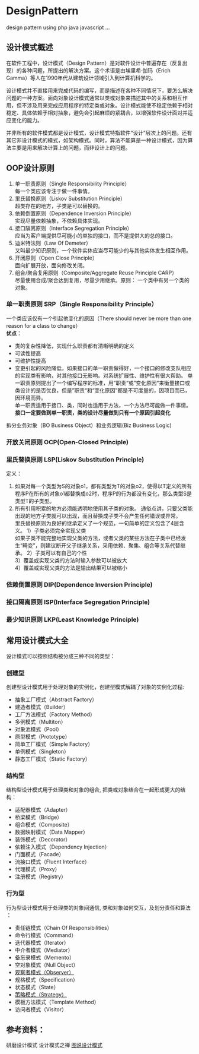 # DesignPattern
design pattern using php java javascript ...

## 设计模式概述
在软件工程中，设计模式（Design Pattern）是对软件设计中普遍存在（反复出现）的各种问题，所提出的解决方案。这个术语是由埃里希·伽玛（Erich Gamma）等人在1990年代从建筑设计领域引入到计算机科学的。

设计模式并不直接用来完成代码的编写，而是描述在各种不同情况下，要怎么解决问题的一种方案。面向对象设计模式通常以类或对象来描述其中的关系和相互作用，但不涉及用来完成应用程序的特定类或对象。设计模式能使不稳定依赖于相对稳定、具体依赖于相对抽象，避免会引起麻烦的紧耦合，以增强软件设计面对并适应变化的能力。

并非所有的软件模式都是设计模式，设计模式特指软件“设计”层次上的问题。还有其它非设计模式的模式，如架构模式。同时，算法不能算是一种设计模式，因为算法主要是用来解决计算上的问题，而非设计上的问题。

## OOP设计原则

1. 单一职责原则（Single Responsibility Principle）   
每一个类应该专注于做一件事情。
2. 里氏替换原则（Liskov Substitution Principle）   
超类存在的地方，子类是可以替换的。
3. 依赖倒置原则（Dependence Inversion Principle）  
实现尽量依赖抽象，不依赖具体实现。
4. 接口隔离原则（Interface Segregation Principle）  
应当为客户端提供尽可能小的单独的接口，而不是提供大的总的接口。
5. 迪米特法则（Law Of Demeter）  
又叫最少知识原则，一个软件实体应当尽可能少的与其他实体发生相互作用。
6. 开闭原则（Open Close Principle）   
面向扩展开放，面向修改关闭。
7. 组合/聚合复用原则（Composite/Aggregate Reuse Principle CARP）  
尽量使用合成/聚合达到复用，尽量少用继承。原则： 一个类中有另一个类的对象。

### 单一职责原则 SRP（Single Responsibility Principle）
一个类应该仅有一个引起他变化的原因（There should never be more than one reason for a class to change）  
**优点**：
- 类的复杂性降低，实现什么职责都有清晰明确的定义
- 可读性提高
- 可维护性提高
- 变更引起的风险降低，如果接口的单一职责做得好，一个接口的修改支队相应的实现类有影响，对其他接口无影响。对系统扩展性、维护性有很大帮助。
单一职责原则提出了一个编写程序的标准，用”职责“或”变化原因“来衡量接口或类设计的是否优良，但是”职责“和“变化原因”都是不可度量的，因项目而已，因环境而异。  
单一职责适用于接口、类，同时也适用于方法，一个方法尽可能做一件事情。  
**接口一定要做到单一职责，类的设计尽量做到只有一个原因引起变化**  

拆分业务对象（BO Business Object）和业务逻辑(Biz Business Logic)

### 开放关闭原则 OCP(Open-Closed Principle)

### 里氏替换原则 LSP(Liskov Substitution Principle)
定义：  
1. 如果对每一个类型为S的对象o1，都有类型为T的对象o2，使得以T定义的所有程序P在所有的对象o1都替换成o2时，程序P的行为都没有变化，那么类型S是类型T的子类型。
2. 所有引用积累的地方必须能透明地使用其子类的对象。
通俗点讲，只要父类能出现的地方子类就可以出现，而且替换成子类不会产生任何错误或异常。  
里氏替换原则为良好的继承定义了一个规范，一句简单的定义包含了4层含义。
1）子类必须完全实现父类  
如果子类不能完整地实现父类的方法，或者父类的某些方法在子类中已经发生“畸变”，则建议断开父子继承关系，采用依赖、聚集、组合等关系代替继承。
2）子类可以有自己的个性  
3）覆盖或实现父类的方法时输入参数可以被放大  
4）覆盖或实现父类的方法是输出结果可以被缩小  

### 依赖倒置原则 DIP(Dependence Inversion Principle)

### 接口隔离原则 ISP(Interface Segregation Principle)

### 最少知识原则 LKP(Least Knowledge Principle)

## 常用设计模式大全
设计模式可以按照结构被分成三种不同的类型：

### 创建型
创建型设计模式用于处理对象的实例化，创建型模式解耦了对象的实例化过程:

- 抽象工厂模式（Abstract Factory）
- 建造者模式（Builder）
- 工厂方法模式（Factory Method）
- 多例模式（Multiton）
- 对象池模式（Pool）
- 原型模式（Prototype）
- 简单工厂模式（Simple Factory）
- 单例模式（Singleton）
- 静态工厂模式（Static Factory）

### 结构型

结构型设计模式用于处理类和对象的组合, 把类或对象结合在一起形成更大的结构：

- 适配器模式（Adapter）
- 桥梁模式（Bridge）
- 组合模式（Composite）
- 数据映射模式（Data Mapper）
- 装饰模式（Decorator）
- 依赖注入模式（Dependency Injection）
- 门面模式（Facade）
- 流接口模式（Fluent Interface）
- 代理模式（Proxy）
- 注册模式（Registry）

### 行为型

行为型设计模式用于处理类的对象间通信, 类和对象如何交互，及划分责任和算法
：

- 责任链模式（Chain Of Responsibilities）
- 命令行模式（Command）
- 迭代器模式（Iterator）
- 中介者模式（Mediator）
- 备忘录模式（Memento）
- 空对象模式（Null Object）
- [观察者模式（Observer）](observe/readme.md)
- 规格模式（Specification）
- 状态模式（State）
- [策略模式（Strategy）](strategy/readme.md)
- 模板方法模式（Template Method）
- 访问者模式（Visitor）

## 参考资料：
研磨设计模式
设计模式之禅
[图说设计模式](http://design-patterns.readthedocs.io/zh_CN/latest/index.html)
